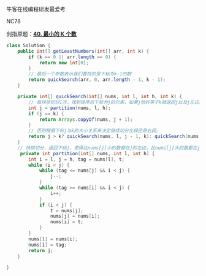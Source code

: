 牛客在线编程研发最爱考

NC78



剑指原题：[**40. 最小的 K 个数**](https://github.com/Code-Jackwen/ZJW-Summary/blob/main/notes-md/To%20offer/%E6%8E%92%E5%BA%8F/40.%20%E6%9C%80%E5%B0%8F%E7%9A%84%20K%20%E4%B8%AA%E6%95%B0.md)



````java
class Solution {
    public int[] getLeastNumbers(int[] arr, int k) {
        if (k == 0 || arr.length == 0) {
            return new int[0];
        }
        // 最后一个参数表示我们要找的是下标为k-1的数
        return quickSearch(arr, 0, arr.length - 1, k - 1);
    }

    private int[] quickSearch(int[] nums, int l, int h, int k) {
        // 每快排切分1次，找到排序后下标为j的元素，如果j恰好等于k就返回j以及j左边所有的数。
        int j = partition(nums, l, h);
        if (j == k) {
            return Arrays.copyOf(nums, j + 1);
        }
        // 否则根据下标j与k的大小关系来决定继续切分左段还是右段。
        return j > k? quickSearch(nums, l, j - 1, k): quickSearch(nums, j + 1, h, k);
    }
    // 快排切分，返回下标j，使得比nums[j]小的数都在j的左边，比nums[j]大的数都在j的右边。
     private int partition(int[] nums, int l, int h) {
        int i = l, j = h, tag = nums[l], t;
        while (i < j) {
            while (tag <= nums[j] && i < j) {
                j--;
            }
            while (tag >= nums[i] && i < j) {
                i++;
            }
            if (i < j) {
                t = nums[j];
                nums[j] = nums[i];
                nums[i] = t;
            }
        }
        nums[l] = nums[i];
        nums[i] = tag;
        return j;
    }
    
}
````

